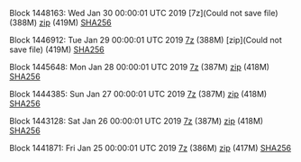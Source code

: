 Block 1448163: Wed Jan 30 00:00:01 UTC 2019 [7z](Could not save file) (388M) [zip]() (419M) [SHA256]()

Block 1446912: Tue Jan 29 00:00:01 UTC 2019 [7z](https://transfer.sh/x0ewq/bootstrap.dat.20190129.7z) (388M) [zip](Could not save file) (419M) [SHA256](https://transfer.sh/bdshi/sha256.txt)

Block 1445648: Mon Jan 28 00:00:01 UTC 2019 [7z](https://transfer.sh/UTmgT/bootstrap.dat.20190128.7z) (387M) [zip](https://transfer.sh/13Kqe5/bootstrap.dat.20190128.zip) (418M) [SHA256](https://transfer.sh/NL0eP/sha256.txt)

Block 1444385: Sun Jan 27 00:00:01 UTC 2019 [7z]() (387M) [zip]() (418M) [SHA256]()

Block 1443128: Sat Jan 26 00:00:01 UTC 2019 [7z](https://transfer.sh/6W2iM/bootstrap.dat.20190126.7z) (387M) [zip](https://transfer.sh/B8bx8/bootstrap.dat.20190126.zip) (418M) [SHA256](https://transfer.sh/T1RVV/sha256.txt)

Block 1441871: Fri Jan 25 00:00:01 UTC 2019 [7z](https://transfer.sh/10yqUZ/bootstrap.dat.20190125.7z) (386M) [zip](https://transfer.sh/Yhaci/bootstrap.dat.20190125.zip) (417M) [SHA256](https://transfer.sh/n4m65/sha256.txt)
